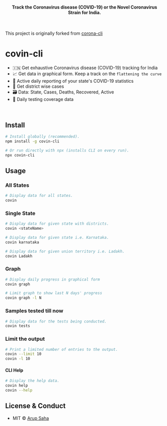 <h4 align="center">

Track the Coronavirus disease (COVID-19) or the Novel Coronavirus Strain for India.


</h4>

<br>

This project is originally forked from [corona-cli](https://github.com/ahmadawais/corona-cli)

# covin-cli

- 🇮🇳 Get exhaustive Coronavirus disease (COVID-19) tracking for India
- 📈 Get data in graphical form. Keep a track on the `flattening the curve`
- 🤯 Active daily reporting of your state's COVID-19 statistics
- 🚀 Get district wise cases
- 🗃️ Data: State, Cases, Deaths, Recovered, Active
- 🧪 Daily testing coverage data

<br>


## Install

```sh
# Install globally (recommended).
npm install -g covin-cli

# Or run directly with npx (installs CLI on every run).
npx covin-cli
```


## Usage

### All States

```sh
# Display data for all states.
covin
```

### Single State

```sh
# Display data for given state with districts.
covin <stateName>

# Display data for given state i.e. Karnataka.
covin karnataka

# Display data for given union territory i.e. Ladakh.
covin Ladakh
```


### Graph

```sh
# Display daily progress in graphical form
covin graph

# Limit graph to show last N days' progress
covin graph -l N
```

### Samples tested till now

```sh
# Display data for the tests being conducted.
covin tests
```

### Limit the output

````sh
# Print a limited number of entries to the output.
covin --limit 10
covin -l 10
````

#### CLI Help

```sh
# Display the help data.
covin help
covin --help
```

## License & Conduct

- MIT © [Arup Saha](https://twitter.com/aforarup/)